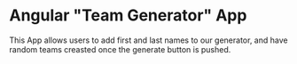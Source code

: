 # Angular "Team Generator" App

This App allows users to add first and last names to our generator, and have random teams creasted once the generate button is pushed.



